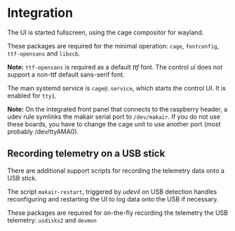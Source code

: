 # Integration

The UI is started fullscreen, using the cage compositor for wayland.

These packages are required for the minimal operation: `cage`, `fontconfig`, `ttf-opensans` and `libxcb`.

**Note:** `ttf-opensans` is required as a default _ttf_ font. The control ui does not support a non-ttf default
sans-serif font.

The main systemd service is `cage@.service`, which starts the control UI. It is enabled for `tty1`.

**Note:** On the integrated front panel that connects to the raspberry header, a udev rule symlinks the makair
serial port to `/dev/makair`. If you do not use these boards, you have to change the cage unit to use another port (most probably /dev/ttyAMA0).

## Recording telemetry on a USB stick

There are additional support scripts for recording the telemetry data onto a USB stick.

The script `makair-restart`, triggered by _udevil_ on USB detection handles reconfiguring and restarting the UI to
log data onto the USB if necessary.

These packages are required for on-the-fly recording the telemetry the USB telemetry: `usdisks2` and `devmon`
